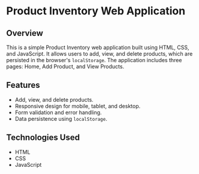 # Product Inventory Web Application

## Overview
This is a simple Product Inventory web application built using HTML, CSS, and JavaScript. It allows users to add, view, and delete products, which are persisted in the browser's `localStorage`. The application includes three pages: Home, Add Product, and View Products.

## Features
- Add, view, and delete products.
- Responsive design for mobile, tablet, and desktop.
- Form validation and error handling.
- Data persistence using `localStorage`.

## Technologies Used
- HTML
- CSS
- JavaScript 
